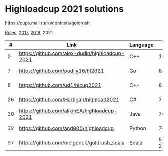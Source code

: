 # Highloadcup 2021 solutions

https://cups.mail.ru/ru/contests/goldrush

[Rules](https://cups.mail.ru/media/contests/gold_rush/%D0%9F%D1%80%D0%B0%D0%B2%D0%B8%D0%BB%D0%B0_%D0%BF%D1%80%D0%BE%D0%B2%D0%B5%D0%B4%D0%B5%D0%BD%D0%B8%D1%8F_Highload.pdf), [2017](https://github.com/proton/highloadcup17_solutions), [2018](https://github.com/proton/highloadcup18_solutions), 2021

|  #  | Link                                           | Language | Result           | Name                   |
| --- | ---------------------------------------------- | -------- | --------------   | ---------------------- |
|   2 | https://github.com/alex-dudin/highloadcup-2021 | C++      | 13186674         | Александр Дудин        |
|   7 | https://github.com/podliy16/hl2021             | Go       |  8259070         | Александр Подлесный    |
|   8 | https://github.com/ud1/hlcup2021               | C++      |  8251348         | Денис Уткин            |
|  26 | https://github.com/Hartigan/highload2021       | C#       |  7796409         | Анатолий Сафонов       |
|  30 | https://github.com/alikinEA/highloadcup-2021   | Java     |  7676265         | Евгений Аликин         |
|  32 | https://github.com/and800/highloadcup          | Python   |  7632343         | Andrii Maletskyi       |
|  97 | https://github.com/melgenek/goldrush_scala     | Scala    |   577910(round 2)| Yevhenii Melnyk        |

